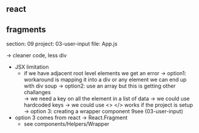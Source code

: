 ## react

## fragments

section: 09
project: 03-user-input
file: App.js

-> cleaner code, less div

- JSX limitation
  - if we have adjacent root level elements we get an error
    -> option1: workaround is mapping it into a div or any element
        we can end up with div soup
    -> option2: use an array but this is getting other challanges       
        -> we need a key on all the element in a list of data
        -> we could use hardcoded keys
        -> we could use <> </> works if the project is setup 
    -> option 3: creating a wrapper component 9see (03-user-input)
- option 3 comes from react -> React.Fragment
  - see components/Helpers/Wrapper